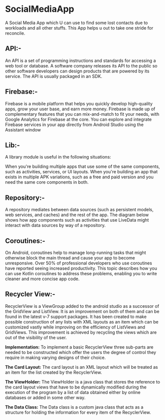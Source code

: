 <h1> SocialMediaApp </h1>
A Social Media App which U can use to find some lost contacts due to workloads and all other stuffs. This App helps u out to take one stride for reconcile.

<h2> API:-</h2> An API is a set of programming instructions and standards for accessing a web tool or database. A software company releases its API to the public so other software developers can design products that are powered by its service. The API is usually packaged in an SDK.

<h2>Firebase:-</h2> Firebase is a mobile platform that helps you quickly develop high-quality apps, grow your user base, and earn more money. Firebase is made up of complementary features that you can mix-and-match to fit your needs, with Google Analytics for Firebase at the core. You can explore and integrate Firebase services in your app directly from Android Studio using the Assistant window

<h2>Lib:-</h2> A library module is useful in the following situations:

When you're building multiple apps that use some of the same components, such as activities, services, or UI layouts.
When you're building an app that exists in multiple APK variations, such as a free and paid version and you need the same core components in both.

<h2>Repository:-</h2> A repository mediates between data sources (such as persistent models, web services, and caches) and the rest of the app. The diagram below shows how app components such as activities that use LiveData might interact with data sources by way of a repository.

<h2>Coroutines:-</h2> On Android, coroutines help to manage long-running tasks that might otherwise block the main thread and cause your app to become unresponsive. Over 50% of professional developers who use coroutines have reported seeing increased productivity. This topic describes how you can use Kotlin coroutines to address these problems, enabling you to write cleaner and more concise app code.

<h2>Recycler View:-</h2> RecyclerView is a ViewGroup added to the android studio as a successor of the GridView and ListView. It is an improvement on both of them and can be found in the latest v-7 support packages. It has been created to make possible construction of any lists with XML layouts as an item which can be customized vastly while improving on the efficiency of ListViews and GridViews. This improvement is achieved by recycling the views which are out of the visibility of the user.

**Implementation:** To implement a basic RecyclerView three sub-parts are needed to be constructed which offer the users the degree of control they require in making varying designs of their choice.

**The Card Layout:** The card layout is an XML layout which will be treated as an item for the list created by the RecyclerView.

**The ViewHolder:** The ViewHolder is a java class that stores the reference to the card layout views that have to be dynamically modified during the execution of the program by a list of data obtained either by online databases or added in some other way.

**The Data Class:** The Data class is a custom java class that acts as a structure for holding the information for every item of the RecyclerView.





